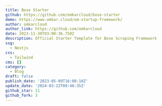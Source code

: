 ```yaml
---
title: Bose Starter
github: https://github.com/omkarcloud/bose-starter
demo: https://www.omkar.cloud/om-startup-framework/
author: omkarcloud
author_link: https://github.com/omkarcloud
date: 2023-11-30T03:00:36.750Z
description: Official Starter Template for Bose Scraping Framework
ssg:
  - Nextjs
css:
  - Tailwind
cms: []
category:
  - Blog
draft: false
publish_date: '2023-05-09T16:08:10Z'
update_date: '2024-03-22T09:46:35Z'
github_star: 11
github_fork: 3
---
```


